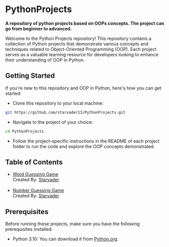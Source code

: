 # PythonProjects

**A repository of python projects based on OOPs concepts. The project can go from beginner to advanced.**

Welcome to the Python Projects repository! This repository contains a collection of Python projects that demonstrate various concepts and techniques related to Object-Oriented Programming (OOP). Each project serves as a valuable learning resource for developers looking to enhance their understanding of OOP in Python.

## Getting Started
If you're new to this repository and OOP in Python, here's how you can get started:

- Clone this repository to your local machine:

```bash
git https://github.com/starvader13/PythonProjects.git
```
- Navigate to the project of your choice:

```bash
cd PythonProjects
```
- Follow the project-specific instructions in the README of each project folder to run the code and explore the OOP concepts demonstrated.


## Table of Contents
<ul>
    <li>
        <a href="https://github.com/starvader13/PythonProjects/tree/335aea3316848ea9d1b72eb9fee3156765beb415/word-guessing-game">Word Guessing Game</a><br>
        Created By: <a href="https://github.com/starvader13">Starvader</a>
    </li>
    <br>
    <li>
        <a href="./number-guessing-game/">Number Guessing Game</a><br>
        Created By: <a href="https://github.com/starvader13">Starvader</a>
    </li>
</ul>

## Prerequisites
Before running these projects, make sure you have the following prerequisites installed:

- Python 3.10: You can download it from <a href="https://www.python.org/downloads/">Python.org</a>.